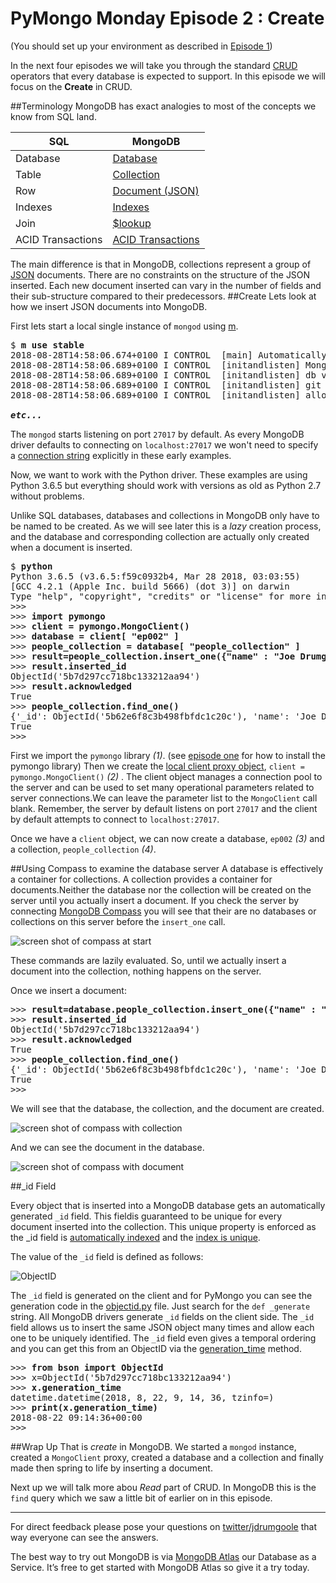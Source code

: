 # PyMongo Monday Episode 2 : Create

(You should set up your environment as described in [Episode 1]()) 

In the next four episodes we will take you through the standard 
[CRUD](https://en.wikipedia.org/wiki/Create,_read,_update_and_delete) operators that every database
is expected to support. In this episode we will focus on the **Create** in CRUD.

##Terminology
MongoDB has exact analogies to most of the concepts we know from SQL land.

|  SQL           | MongoDB        |
|--------------- |----------------|
| Database       | [Database](https://docs.mongodb.com/manual/core/databases-and-collections/)       |
| Table          | [Collection](https://docs.mongodb.com/manual/core/databases-and-collections/#collections)     |
| Row            | [Document (JSON)](https://docs.mongodb.com/manual/core/document/)|
| Indexes        | [Indexes](https://docs.mongodb.com/manual/indexes/)   |
| Join           | [$lookup](https://docs.mongodb.com/manual/reference/operator/aggregation/lookup/)|
| ACID Transactions | [ACID Transactions](https://docs.mongodb.com/manual/core/write-operations-atomicity/#multi-document-transactions)|

The main difference is that in MongoDB, collections represent a group of [JSON](https://www.json.org/) 
documents. There are no constraints on the structure of the JSON inserted. Each new document inserted 
can vary in the number of fields and their sub-structure compared to their predecessors. 
##Create
Lets look at how we insert JSON documents into MongoDB. 

First lets start a local single instance of `mongod` using [m](https://github.com/aheckmann/m).
<pre>
$ <b>m use stable</b>
2018-08-28T14:58:06.674+0100 I CONTROL  [main] Automatically disabling TLS 1.0, to force-enable TLS 1.0 specify --sslDisabledProtocols 'none'
2018-08-28T14:58:06.689+0100 I CONTROL  [initandlisten] MongoDB starting : pid=43658 port=27017 dbpath=/data/db 64-bit host=JD10Gen.local
2018-08-28T14:58:06.689+0100 I CONTROL  [initandlisten] db version v4.0.2
2018-08-28T14:58:06.689+0100 I CONTROL  [initandlisten] git version: fc1573ba18aee42f97a3bb13b67af7d837826b47
2018-08-28T14:58:06.689+0100 I CONTROL  [initandlisten] allocator: system

<b><i>etc...</i></b>
</pre>

The `mongod` starts listening on port `27017` by default. As every MongoDB driver
defaults to connecting on `localhost:27017` we won't need to specify a 
[connection string](https://docs.mongodb.com/manual/reference/connection-string/) explicitly in these early examples. 

Now, we want to work with the Python driver. These examples are using Python 
3.6.5 but everything should work with versions as old as Python 2.7 without 
problems. 

Unlike SQL databases, databases and collections in MongoDB only have to be named 
to be created. As we will
see later this is a *lazy* creation process, and the database and corresponding 
collection are actually only created when a document is inserted. 

<pre>
$ <b>python</b>
Python 3.6.5 (v3.6.5:f59c0932b4, Mar 28 2018, 03:03:55)
[GCC 4.2.1 (Apple Inc. build 5666) (dot 3)] on darwin
Type "help", "copyright", "credits" or "license" for more information.
>>>
>>> <b>import pymongo</b>                                                     <i>(1)</i>                                                       
>>> <b>client = pymongo.MongoClient()</b>                                     <i>(2)</i>                                         
>>> <b>database = client[ "ep002" ]</b>                                       <i>(3)</i> 
>>> <b>people_collection = database[ "people_collection" ]</b>                <i>(4)</i> 
>>> <b>result=people_collection.insert_one({"name" : "Joe Drumgoole"})</b>    <i>(5)</i>
>>> <b>result.inserted_id</b>                                                 <i>(6)</i>
ObjectId('5b7d297cc718bc133212aa94')
>>> <b>result.acknowledged</b>
True
>>> <b>people_collection.find_one()</b>
{'_id': ObjectId('5b62e6f8c3b498fbfdc1c20c'), 'name': 'Joe Drumgoole'}
True
>>>
</pre>

First we import the `pymongo` library <i>(1)</i>. (see [episode one](https://github.com/jdrumgoole/PyMongo-Monday/blob/master/ep001-SettingUpYourPyMongoEnvironment.md) for how to install the pymongo library)
Then we create the [local client proxy object](http://api.mongodb.com/python/current/api/pymongo/mongo_client.html),
`client = pymongo.MongoClient()` <i>(2)</i> . The client object manages a 
connection pool to the server and can be used to set many operational 
parameters related to server connections.We can leave the parameter 
list to the `MongoClient` call blank. Remember, the server by default listens on 
port `27017` and the client by default attempts to connect to `localhost:27017`. 

Once we have a `client` object, we can now create a database, `ep002` *(3)* 
and a collection, `people_collection` <i>(4)</i>. 

##Using Compass to examine the database server
A database is effectively a container for collections. A collection provides a 
container for documents.Neither the database nor the collection will be 
created on the server until you actually insert a document. If you check the 
server by connecting [MongoDB Compass](https://www.mongodb.com/products/compass)
you will see that their are no databases or collections on this server 
before the `insert_one` call. 

![screen shot of compass at start](https://s3-eu-west-1.amazonaws.com/developer-advocacy-public/pymongo-monday/ep002-compass-at-start.png)

These commands are lazily evaluated. So, until we actually insert a document into the collection, nothing 
happens on the server.

Once we insert a document:

<pre>
>>> <b>result=database.people_collection.insert_one({"name" : "Joe Drumgoole"})</b>
>>> <b>result.inserted_id</b>
ObjectId('5b7d297cc718bc133212aa94')
>>> <b>result.acknowledged</b>
True
>>> <b>people_collection.find_one()</b>
{'_id': ObjectId('5b62e6f8c3b498fbfdc1c20c'), 'name': 'Joe Drumgoole'}
True
>>>
</pre>

We will see that the database, the collection, and the document are created.

![screen shot of compass with collection](https://s3-eu-west-1.amazonaws.com/developer-advocacy-public/pymongo-monday/ep002-compass-with-collection.png)

And we can see the document in the database.

![screen shot of compass with document](https://s3-eu-west-1.amazonaws.com/developer-advocacy-public/pymongo-monday/ep002-compass-with-doc.png)

##_id Field

Every object that is inserted into a MongoDB database gets an automatically 
generated `_id` field. This fieldis guaranteed to be unique for every document 
inserted into the collection. This unique property is enforced as the _id field 
is [automatically indexed](https://docs.mongodb.com/manual/indexes/#default-id-index) 
and the [index is unique](https://docs.mongodb.com/manual/core/index-unique/). 

The value of the `_id` field is defined as follows:

![ObjectID](https://s3-eu-west-1.amazonaws.com/developer-advocacy-public/pymongo-monday/ep002-ObjectID.png)

The `_id` field is generated on the client and for PyMongo you can see the generation code in the 
[objectid.py](https://github.com/mongodb/mongo-python-driver/blob/master/bson/objectid.py) file. Just search
for the `def _generate` string. All MongoDB drivers generate `_id` fields on the client side. The `_id` field
allows us to insert the same JSON object many times and allow each one to be uniquely identified. The `_id` 
field even gives a temporal ordering and you can get this from an ObjectID via the 
[generation_time](https://api.mongodb.com/python/2.7.1/api/bson/objectid.html) method.
<pre>
>>> <b>from bson import ObjectId</b>
>>> x=ObjectId('5b7d297cc718bc133212aa94')
>>> <b>x.generation_time</b>
datetime.datetime(2018, 8, 22, 9, 14, 36, tzinfo=<bson.tz_util.FixedOffset object at 0x1049efa20>)
>>> <b>print(x.generation_time)</b>
2018-08-22 09:14:36+00:00
>>>
</pre>

##Wrap Up
That is *create* in MongoDB. We started a `mongod` instance, created a `MongoClient` proxy, created
a database and a collection and finally made then spring to life by inserting a document.

Next up we will talk more abou *Read* part of CRUD. In MongoDB this is the `find` query which we saw a 
little bit of earlier on in this episode.

---

For direct feedback please pose your questions on [twitter/jdrumgoole](https://www.twitter.com/jdrumgoole) that way everyone can see the answers.

The best way to try out MongoDB is via [MongoDB Atlas](https://www.mongodb.com/cloud/atlas) our Database as a Service.
It’s free to get started with MongoDB Atlas so give it a try today.

